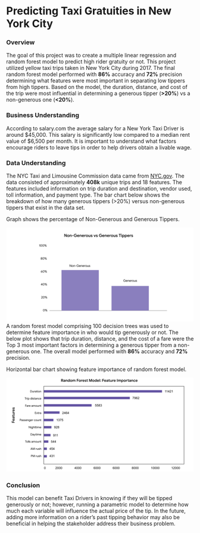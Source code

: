 # Predicting Taxi Gratuities in New York City

### Overview 
The goal of this project was to create a multiple linear regression and random forest model to predict high rider gratuity or not. This project utilized yellow taxi trips taken in New York City during 2017. The final random forest model performed with **86%** accuracy and **72%** precision determining what features were most important in separating low tippers from high tippers. Based on the model, the duration, distance, and cost of the trip were most influential in determining a generous tipper (**>20%**) vs a non-generous one (**<20%**). 

### Business Understanding 
According to salary.com the average salary for a New York Taxi Driver is around $45,000. This salary is significantly low compared to a median rent value of $6,500 per month. It is important to understand what factors encourage riders to leave tips in order to help drivers obtain a livable wage. 

### Data Understanding
The NYC Taxi and Limousine Commission data came from 
[NYC.gov](https://www.nyc.gov/site/tlc/about/tlc-trip-record-data.page). The data consisted of approximately **408k** unique trips and 18 features. The features included information on trip duration and destination, vendor used, toll information, and payment type. The bar chart below shows the breakdown of how many generous tippers (>20%) versus non-generous tippers that exist in the data set. 

Graph shows the percentage of Non-Generous and Generous Tippers.

![Alt text](./assets/images/non-generous.png?raw=true)
A random forest model comprising 100 decision trees was used to determine feature importance in who would tip generously or not. The below plot shows that trip duration, distance, and the cost of a fare were the Top 3 most important factors in determining a generous tipper from a non-generous one. The overall model performed with **86%** accuracy and **72%** precision. 

Horizontal bar chart showing feature importance of random forest model.

![Alt text](./assets/images/random-forest-model.png?raw=true)

### Conclusion
This model can benefit Taxi Drivers in knowing if they will be tipped generously or not; however, running a parametric model to determine how much each variable will influence the actual price of the tip. In the future, adding more information on a rider’s past tipping behavior may also be beneficial in helping the stakeholder address their business problem. 
